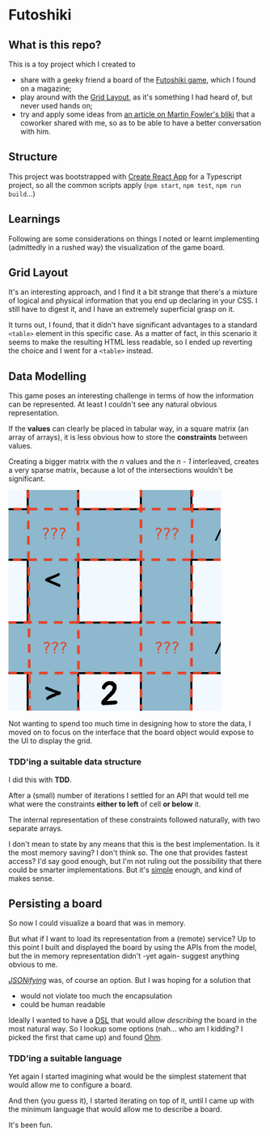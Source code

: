 # Futoshiki

## What is this repo? 

This is a toy project which I created to
* share with a geeky friend a board of the [Futoshiki game](https://en.wikipedia.org/wiki/Futoshiki), 
which I found on a magazine;
* play around with the [Grid Layout](https://developer.mozilla.org/en-US/docs/Web/CSS/CSS_Grid_Layout), 
as it's something I had heard of, but never used hands on;
* try and apply some ideas from 
[an article on Martin Fowler's bliki](https://martinfowler.com/articles/modularizing-react-apps.html) that a coworker 
shared with me, so as to be able to have a better conversation with him.

## Structure

This project was bootstrapped with [Create React App](https://github.com/facebook/create-react-app) for a Typescript 
project, so all the common scripts apply (`npm start`, `npm test`, `npm run build`...)

## Learnings

Following are some considerations on things I noted or learnt implementing (admittedly in a rushed way) the 
visualization of the game board.

## Grid Layout

It's an interesting approach, and I find it a bit strange that there's a mixture of logical and physical information 
that you end up declaring in your CSS. I still have to digest it, and I have an extremely superficial grasp on it.

It turns out, I found, that it didn't have significant advantages to a standard `<table>` element in this specific 
case. As a matter of fact, in this scenario it seems to make the resulting HTML less readable, so I ended up reverting 
the choice and I went for a `<table>` instead.

## Data Modelling

This game poses an interesting challenge in terms of how the information can be represented.
At least I couldn't see any natural obvious representation. 

If the **values** can clearly be placed in tabular way, in a square matrix (an array of arrays), 
it is less obvious how to store the **constraints** between values. 

Creating a bigger matrix with the _n_ values and the _n - 1_ interleaved, creates a very sparse matrix, 
because a lot of the intersections wouldn't be significant.

![](images/sparse.png "sparse matrix")

Not wanting to spend too much time in designing how to store the data, I moved on to focus on
the interface that the board object would expose to the UI to display the grid.

### TDD'ing a suitable data structure ###
I did this with **TDD**.

After a (small) number of iterations I settled for an API that would tell me what were the constraints **either to left** 
of cell **or below** it. 

The internal representation of these constraints followed naturally, with two separate arrays.

I don't mean to state by any means that this is the best implementation. Is it the most memory saving? I don't think so.
The one that provides fastest access? I'd say good enough, but I'm not ruling out the possibility that there could be 
smarter implementations. But it's [simple](http://www.extremeprogramming.org/rules/simple.html) enough, and kind of 
makes sense.

## Persisting a board

So now I could visualize a board that was in memory. 

But what if I want to load its representation from a (remote) service?
Up to this point I built and displayed the board by using the APIs from the model, but the in memory
representation didn't -yet again- suggest anything obvious to me. 

*[JSONifying](https://developer.mozilla.org/en-US/docs/Web/JavaScript/Reference/Global_Objects/JSON/stringify)* was, 
of course an option. But I was hoping for a solution that
 * would not violate too much the encapsulation
 * could be human readable

Ideally I wanted to have a [DSL](https://en.wikipedia.org/wiki/Domain-specific_language) that would allow _describing_ 
the board in the most natural way. So I lookup some options (nah... who am I kidding? I picked the first that came up) 
and found [Ohm](https://ohmjs.org/). 

### TDD'ing a suitable language ###

Yet again I started imagining what would be the simplest statement that would allow me to configure a board. 

And then (you guess it), I started iterating on top of it, until I came up with the minimum language that would allow me to 
describe a board. 

It's been fun.